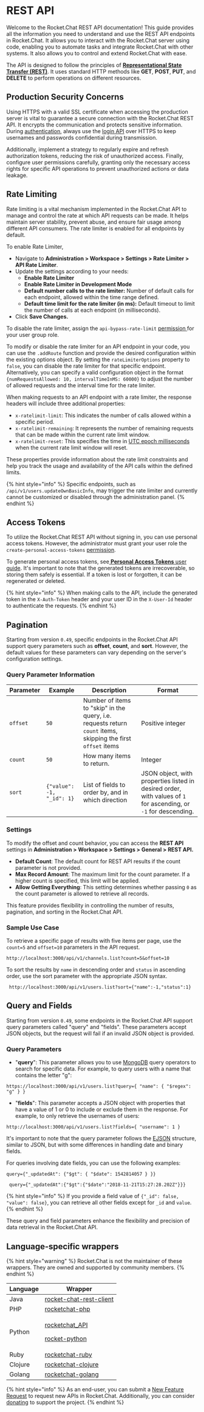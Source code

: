 # REST API

Welcome to the Rocket.Chat REST API documentation! This guide provides all the information you need to understand and use the REST API endpoints in Rocket.Chat. It allows you to interact with the Rocket.Chat server using code, enabling you to automate tasks and integrate Rocket.Chat with other systems.  It also allows you to control and extend Rocket.Chat with ease.

The API is designed to follow the principles of [**Representational State Transfer (REST)**](https://en.wikipedia.org/wiki/Representational\_state\_transfer). It uses standard HTTP methods like **GET**, **POST**, **PUT**, and **DELETE** to perform operations on different resources.

## Production Security Concerns

Using HTTPS with a valid SSL certificate when accessing the production server is vital to guarantee a secure connection with the Rocket.Chat REST API. It encrypts the communication and protects sensitive information. During [authentication](endpoints/authentication-endpoints), always use the [login API](endpoints/authentication-endpoints/login.md) over HTTPS to keep usernames and passwords confidential during transmission.

Additionally, implement a strategy to regularly expire and refresh authorization tokens, reducing the risk of unauthorized access. Finally, configure user permissions carefully, granting only the necessary access rights for specific API operations to prevent unauthorized actions or data leakage.

## Rate Limiting

Rate limiting is a vital mechanism implemented in the Rocket.Chat API to manage and control the rate at which API requests can be made. It helps maintain server stability, prevent abuse, and ensure fair usage among different API consumers. The rate limiter is enabled for all endpoints by default.

To enable Rate Limiter,&#x20;

* Navigate to **Administration > Workspace > Settings > Rate Limiter > API Rate Limiter**.
* Update the settings according to your needs:
  * **Enable Rate Limiter**
  * **Enable Rate Limiter in Development Mode**
  * **Default number calls to the rate limiter:** Number of default calls for each endpoint, allowed within the time range defined.
  * **Default time limit for the rate limiter (in ms):** Default timeout to limit the number of calls at each endpoint (in milliseconds).
* Click **Save Changes.**

To disable the rate limiter, assign the `api-bypass-rate-limit` [permission ](https://docs.rocket.chat/use-rocket.chat/workspace-administration/permissions)for your user group role.

To modify or disable the rate limiter for an API endpoint in your code, you can use the `.addRoute` function and provide the desired configuration within the existing options object. By setting the `rateLimiterOptions` property to `false`, you can disable the rate limiter for that specific endpoint. Alternatively, you can specify a valid configuration object in the format `{numRequestsAllowed: 10, intervalTimeInMS: 60000}` to adjust the number of allowed requests and the interval time for the rate limiter.

When making requests to an API endpoint with a rate limiter, the response headers will include three additional properties:

* `x-ratelimit-limit`: This indicates the number of calls allowed within a specific period.
* `x-ratelimit-remaining`: It represents the number of remaining requests that can be made within the current rate limit window.
* `x-ratelimit-reset`: This specifies the time in [UTC epoch milliseconds](https://en.wikipedia.org/wiki/Unix\_time) when the current rate limit window will reset.

These properties provide information about the rate limit constraints and help you track the usage and availability of the API calls within the defined limits.

{% hint style="info" %}
Specific endpoints, such as `/api/v1/users.updateOwnBasicInfo`, may trigger the rate limiter and currently cannot be customized or disabled through the administration panel.
{% endhint %}

## Access Tokens

To utilize the Rocket.Chat REST API without signing in, you can use personal access tokens. However, the administrator must grant your user role the `create-personal-access-tokens` [permission](https://docs.rocket.chat/use-rocket.chat/workspace-administration/permissions).

To generate personal access tokens, see[ **Personal Access Tokens** user guide](https://docs.rocket.chat/use-rocket.chat/user-guides/user-panel/my-account#personal-access-tokens). It's important to note that the generated tokens are irrecoverable, so storing them safely is essential. If a token is lost or forgotten, it can be regenerated or deleted.&#x20;

{% hint style="info" %}
When making calls to the API, include the generated token in the `X-Auth-Token` header and your user ID in the `X-User-Id` header to authenticate the requests.
{% endhint %}

## Pagination

Starting from version `0.49`, specific endpoints in the Rocket.Chat API support query parameters such as **offset**, **count**, and **sort**. However, the default values for these parameters can vary depending on the server's configuration settings.

### Query Parameter Information

| Parameter | Example                   | Description                                                                                                   | Format                                                                                                          |
| --------- | ------------------------- | ------------------------------------------------------------------------------------------------------------- | --------------------------------------------------------------------------------------------------------------- |
| `offset`  | `50`                      | Number of items to "skip" in the query, i.e. requests return `count` items, skipping the first `offset` items | Positive integer                                                                                                |
| `count`   | `50`                      | How many items to return.                                                                                     | Integer                                                                                                         |
| `sort`    | `{"value": -1, "_id": 1}` | List of fields to order by, and in which direction                                                            | JSON object, with properties listed in desired order, with values of `1` for ascending, or `-1` for descending. |

### Settings

To modify the offset and count behavior, you can access the **REST API** settings in **Administration > Workspace > Settings > General > REST API.**

* **Default Count**: The default count for REST API results if the count parameter is not provided.
* **Max Record Amount**: The maximum limit for the count parameter. If a higher count is specified, this limit will be applied.
* **Allow Getting Everything**: This setting determines whether passing `0` as the count parameter is allowed to retrieve all records.

This feature provides flexibility in controlling the number of results, pagination, and sorting in the Rocket.Chat API.

### Sample Use Case

To retrieve a specific page of results with five items per page, use the `count=5` and `offset=10` parameters in the API request.&#x20;

```
http://localhost:3000/api/v1/channels.list?count=5&offset=10
```

To sort the results by `name` in descending order and `status` in ascending order,  use the sort parameter with the appropriate JSON syntax.

```
 http://localhost:3000/api/v1/users.list?sort={"name":-1,"status":1}
```

## Query and Fields

Starting from version `0.49`, some endpoints in the Rocket.Chat API support query parameters called "query" and "fields". These parameters accept JSON objects, but the request will fail if an invalid JSON object is provided.

### Query Parameters

* "**query**": This parameter allows you to use [MongoDB](https://docs.mongodb.com/manual/reference/operator/query/) query operators to search for specific data. For example, to query users with a name that contains the letter "g":

```
https://localhost:3000/api/v1/users.list?query={ "name": { "$regex": "g" } } 
```

* "**fields**": This parameter accepts a JSON object with properties that have a value of 1 or 0 to include or exclude them in the response. For example, to only retrieve the usernames of users:&#x20;

```
http://localhost:3000/api/v1/users.list?fields={ "username": 1 }
```

It's important to note that the query parameter follows the [EJSON](https://docs.meteor.com/api/ejson.html) structure, similar to JSON, but with some differences in handling date and binary fields.&#x20;

For queries involving date fields, you can use the following examples:

```
query={"_updatedAt": {"$gt": { "$date": 1542814057 } }}
```

```
 query={"_updatedAt":{"$gt":{"$date":"2018-11-21T15:27:28.202Z"}}}
```

{% hint style="info" %}
If you provide a field value of `{"_id": false, "value": false}`, you can retrieve all other fields except for `_id` and `value`.
{% endhint %}

These query and field parameters enhance the flexibility and precision of data retrieval in the Rocket.Chat API.

## Language-specific wrappers

{% hint style="warning" %}
Rocket.Chat is not the maintainer of these wrappers. They are owned and supported by community members.
{% endhint %}

| Language | Wrapper                                                                                                                                                  |
| -------- | -------------------------------------------------------------------------------------------------------------------------------------------------------- |
| Java     | [rocket-chat-rest-client](https://github.com/baloise/rocket-chat-rest-client)                                                                            |
| PHP      | [rocketchat-php](https://github.com/alekseykuleshov/rocket-chat)                                                                                         |
| Python   | <p><a href="https://github.com/jadolg/rocketchat_API">rocketchat_API</a></p><p><a href="https://github.com/Pipoline/rocket-python">rocket-python</a></p> |
| Ruby     | [rocketchat-ruby](https://github.com/abrom/rocketchat-ruby)                                                                                              |
| Clojure  | [rocketchat-clojure](https://github.com/MalloZup/missile)                                                                                                |
| Golang   | [rocketchat-golang](https://github.com/badkaktus/gorocket)                                                                                               |

{% hint style="info" %}
As an end-user, you can submit a [New Feature Request](https://forums.rocket.chat/c/feature-requests/8) to request new APIs in Rocket.Chat. Additionally, you can consider [donating](zhttps://www.paypal.com/donate/?cmd=\_s-xclick\&hosted\_button\_id=ZL94ZE6LGVUSN\&ssrt=1686298281408) to support the project.
{% endhint %}
